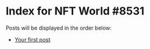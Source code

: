 # Index for NFT World #8531
Posts will be displayed in the order below:

- [Your first post](./001-first.md)

